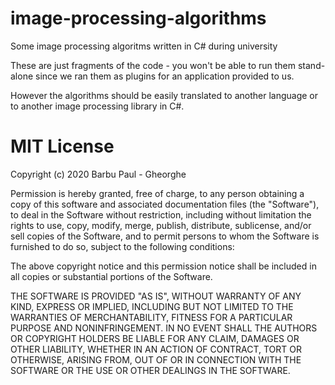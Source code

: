 # image-processing-algorithms
Some image processing algoritms written in C# during university

These are just fragments of the code - you won't be able to run them stand-alone since we ran them as plugins for an application provided to us.

However the algorithms should be easily translated to another language or to another image processing library in C#.

MIT License
===========

Copyright (c) 2020 Barbu Paul - Gheorghe

Permission is hereby granted, free of charge, to any person obtaining a copy
of this software and associated documentation files (the "Software"), to deal
in the Software without restriction, including without limitation the rights
to use, copy, modify, merge, publish, distribute, sublicense, and/or sell
copies of the Software, and to permit persons to whom the Software is
furnished to do so, subject to the following conditions:

The above copyright notice and this permission notice shall be included in all
copies or substantial portions of the Software.

THE SOFTWARE IS PROVIDED "AS IS", WITHOUT WARRANTY OF ANY KIND, EXPRESS OR
IMPLIED, INCLUDING BUT NOT LIMITED TO THE WARRANTIES OF MERCHANTABILITY,
FITNESS FOR A PARTICULAR PURPOSE AND NONINFRINGEMENT. IN NO EVENT SHALL THE
AUTHORS OR COPYRIGHT HOLDERS BE LIABLE FOR ANY CLAIM, DAMAGES OR OTHER
LIABILITY, WHETHER IN AN ACTION OF CONTRACT, TORT OR OTHERWISE, ARISING FROM,
OUT OF OR IN CONNECTION WITH THE SOFTWARE OR THE USE OR OTHER DEALINGS IN THE
SOFTWARE.
